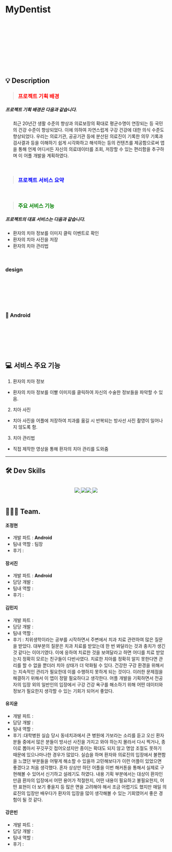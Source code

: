# MyDentist

<div align="left">
<!-- <img src= > -->
</div>
<br/>



</br></br>

</br></br>

</br>

## 💡 Description

> <h3><font color="red">프로젝트 기획 배경</font></h3>

<h5>프로젝트 기획 배경은 다음과 같습니다.</h5>
<ul>
<p>
최근 20년간 생활 수준의 향상과 의료보장의 확대로 평균수명이 연장되는 등 국민의 건강 수준이 향상되었다. 이에 의하여 자연스럽게 구강 건강에 대한 의식 수준도 향상되었다. 우리는 의료기관, 공공기관 등에 분산된 의료진이 기록한 의무 기록과 검사결과 등을 이해하기 쉽게 시각화하고 해석하는 등의 컨텐츠를 제공함으로써 앱을 통해 언제 어디서든 자신의 의료데이터를 조회, 저장할 수 있는 편리함을 추구하며 이 어플 개발을 계획하였다.
</p>
</ul>


<br/>

> <h3><font color="blue">프로젝트 서비스 요약</font></h3>

<br/>


>  <h3><font color="green">주요 서비스 기능</font></h3>

<h5>프로젝트의 대표 서비스는 다음과 같습니다.</h5>
<ul>
	<li>환자의 치아 정보를 이미지 클릭 이벤트로 확인</li>
	<li>환자의 치아 사진을 저장</li>
	<li>환자의 치아 관리법</li>
</ul>
<br/>


<h3> design </h3> 

</br></br>



<br/><br/>

<h3> 📱 Android </h3>
</br></br>



<br/>


</br>


</br>

## 💻 서비스 주요 기능

1. 환자의 치아 정보
- 환자의 치아 정보를 이빨 이미지를 클릭하여 자신의 수술한 정보들을 파악할 수 있음.

2. 치아 사진

- 치아 사진을 어플에 저장하여 치과를 옮길 시 반복되는 방사선 사진 촬영이 일어나지 않도록 함.

3. 치아 관리법

- 직접 제작한 영상을 통해 환자의 치아 관리를 도와줌

---

## 🛠 Dev Skills

<div style="display:flex; justify-content: center;">

 <p align="center">
  <a href="https://www.java.com/ko/">
    <img src="https://img.shields.io/badge/JAVA-11-blue?style=plastic&logo=java">
  </a>
 
  <a href="https://developer.android.com/?hl=ko">
    <img src="https://img.shields.io/badge/Android_Studio-Arctic_Fox-green?style=plastic&logo=AndroidStudio">
  </a>
</p>
<p align="center">
  <a href="https://docs.aws.amazon.com/s3/index.html?nc2=h_ql_doc_ec2">
    <img src="https://img.shields.io/badge/AWS-S3-orange?style=plastic&logo=amazon">
  <a href="https://docs.aws.amazon.com/ec2/index.html?nc2=h_ql_doc_ec2">
    <img src="https://img.shields.io/badge/AWS-EC2-orange?style=plastic&logo=amazon">
  </a> 
 </a>
</p>
</div>

## 👨‍👦‍👦 Team.

#### 조정현

- 개발 파트 : **Android**
- 팀내 역할 : 팀장 
- 후기 :

#### 장서진

- 개발 파트 : **Android**
- 담당 개발 : 
- 팀내 역할 :
- 후기 :  

#### 김민지

- 개발 파트 :
- 담당 개발 :
- 팀내 역할 : 
- 후기 : 치위생학이라는 공부를 시작하면서 주변에서 치과 치료 관련하여 많은 질문을 받았다. 대부분의 질문은 치과 치료를 받았는데 한 번 봐달라는 것과 충치가 생긴 것 같다는 이야기였다. 이에 응하여 치료한 것을 보여달라고 하면 어디를 치료 받았는지 정확히 모르는 친구들이 다반사였다. 치료한 치아를 정확히 알지 못한다면 관리를 할 수 없을 뿐더러 치아 상태가 더 악화될 수 있다. 건강한 구강 환경을 위해서는 지속적인 관리가 필요한데 이를 수행하지 못하게 되는 것이다. 이러한 문제점을 해결하기 위해서 이 앱이 정말 필요하다고 생각한다. 어플 개발을 기획하면서 전공자의 입장 외의 일반인의 입장에서 구강 건강 욕구를 해소하기 위해 어떤 데이터와 정보가 필요한지 생각할 수 있는 기회가 되어서 좋았다.  

#### 유지윤

- 개발 파트 : 
- 담당 개발 : 
- 팀내 역할 : 
- 후기 :대학병원 실습 당시 동네치과에서 큰 병원에 가보라는 소리를 듣고 오신 환자분들 중에서 많은 분들이 방사선 사진을 가지고 와야 하는지 몰라서 다시 찍거나, 종이로 뽑아서 꾸깃꾸깃 접어오셨지만 종이는 확대도 되지 않고 명암 조절도 못하기 때문에 있으나마나한 경우가 많았다. 실습을 하며 환자와 의료진의 입장에서 불편함을 느꼈던 부분들을 어떻게 해소할 수 있을까 고민해보다가 이런 어플이 있었으면 좋겠다고 처음 생각했다. 혼자 상상만 하던 어플을 이번 해커톤을 통해서 실제로 구현해볼 수 있어서 신기하고 설레기도 하였다. 내용 기획 부분에서는 대상이 환자인만큼 환자의 입장에서 어떤 용어가 적절한지, 어떤 내용이 필요하고 불필요한지, 어떤 표현이 더 보기 좋을지 등 많은 면을 고려해야 해서 조금 어렵기도 했지만 매일 의료진의 입장만 배우다가 환자의 입장을 많이 생각해볼 수 있는 기회였어서 좋은 경험이 될 것 같다. 

#### 강은빈

- 개발 파트 : 
- 담당 개발 :
- 팀내 역할 : 
- 후기 :


